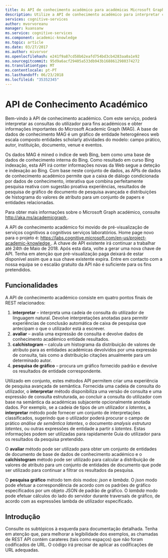 ```yaml
---
title: As API de conhecimento académico para académicas Microsoft Graph | Microsoft Docs
description: Utilize a API de conhecimento académico para interpretar consultas de utilizador e obter informações avançadas do gráfico académico nos serviços cognitivos da Microsoft.
services: cognitive-services
author: mvorvoreanu
manager: kuansanw
ms.service: cognitive-services
ms.component: academic-knowledge
ms.topic: article
ms.date: 03/27/2017
ms.author: mivorvor
ms.openlocfilehash: e241f9a87cd58b62eafd754bd3cb4283aa0a1e92
ms.sourcegitcommit: 95d9a6acf29405a533db943b1688612980374272
ms.translationtype: MT
ms.contentlocale: pt-PT
ms.lasthandoff: 06/23/2018
ms.locfileid: "35352345"
---
```

# <a name="academic-knowledge-api"></a>API de Conhecimento Académico

Bem-vindo à API de conhecimento académico. Com este serviço, poderá interpretar as consultas do utilizador para fins académicos e obter informações importantes do Microsoft Academic Graph (MAG). A base de dados de conhecimento MAG é um gráfico de entidade heterogéneos web escala composto entidades scholarly atividades do modelo: campo prático, autor, instituição, documento, venue e eventos. 

Os dados MAG é mined o índice de web Bing, bem como uma base de dados de conhecimento interna do Bing. Como resultado em curso Bing indexação, esta API irá conter informações novas da Web segue a deteção e indexação ao Bing. Com base neste conjunto de dados, as APIs de dados de conhecimento académico permite que a caixa de diálogo condicionada por dados de conhecimento, interativa que combina perfeitamente pesquisa reativa com sugestão proativa experiências, resultados de pesquisa de gráfico de documento de pesquisa avançada e distribuições de histograma do valores de atributo para um conjunto de papers e entidades relacionadas.

Para obter mais informações sobre o Microsoft Graph académico, consulte [ http://aka.ms/academicgraph ](http://aka.ms/academicgraph).

A API de conhecimento académico foi movido de pré-visualização de serviços cognitivos a cognitivos serviços laboratórios. Home page novo para o projeto é: [ https://labs.cognitive.microsoft.com/en-us/project-academic-knowledge ](https://labs.cognitive.microsoft.com/en-us/project-academic-knowledge). A chave de API existente irá continuar a trabalhar até 24th de Maio de 2018. Após esta data, volte a gerar uma nova chave de API. Tenha em atenção que pré-visualização paga deixará de estar disponível assim que a sua chave existente expira. Entre em contacto com a nossa equipa se o escalão gratuito da API não é suficiente para os fins pretendidos. 

## <a name="features"></a>Funcionalidades
A API de conhecimento académico consiste em quatro pontos finais de REST relacionados:  
  1. **interpretar** – interpreta uma cadeia de consulta do utilizador de linguagem natural. Devolve interpretações anotadas para permitir experiências de conclusão automática de caixa de pesquisa que antecipam o que o utilizador está a escrever.  
  2. **avaliar** – avalia uma expressão de consulta e devolve dados de conhecimento académico entidade resultados.  
  3. **calchistogram** – calcula um histograma da distribuição de valores de atributo para as entidades académicas devolvidos por uma expressão de consulta, tais como a distribuição citações anualmente para um determinado autor.  
  4. **pesquisa de gráfico** – procura um gráfico fornecido padrão e devolve os resultados de entidade correspondente.

Utilizado em conjunto, estes métodos API permitem criar uma experiência de pesquisa avançada de semântica. Fornecida uma cadeia de consulta do utilizador, o **interpretar** método disponibiliza uma versão de consulta e uma expressão de consulta estruturada, ao concluir a consulta do utilizador com base na semântica da académicas subjacente opcionalmente anotada dados. Por exemplo, se a cadeia de tipos de um utilizador *s latentes*, a **interpretar** método pode fornecer um conjunto de interpretações classificados, sugerindo que o utilizador poderá procurar o campo de prático  *análise de semântica latentes*, o documento *analysis estrutura latentes*, ou outras expressões de entidade a partir *s latentes*. Estas informações podem ser utilizadas para rapidamente Guia do utilizador para os resultados da pesquisa pretendido.

O **avaliar** método pode ser utilizado para obter um conjunto de entidades de documento de base de dados de conhecimento académico e o **calchistogram** método pode ser utilizado para calcular a distribuição de valores de atributo para um conjunto de entidades de documento que pode ser utilizado para continuar a filtrar os resultados da pesquisa.        

O **pesquisa gráfico** método tem dois modos: *json* e *lambda*. O *json* modo pode efetuar a correspondência de acordo com os padrões de gráfico especificados por um objeto JSON de padrão de gráfico. O *lambda* modo pode efetuar cálculos do lado do servidor durante traversals de gráfico, de acordo com as expressões lambda de utilizador especificado.

## <a name="getting-started"></a>Introdução 
Consulte os subtópicos à esquerda para documentação detalhada.  Tenha em atenção que, para melhorar a legibilidade dos exemplos, as chamadas de REST API contém carateres (tais como espaços) que não foram codificados de URL.  O código irá precisar de aplicar as codificações de URL adequadas.
